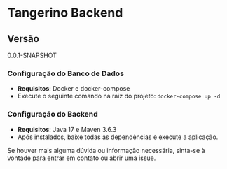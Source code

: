 # Tangerino Backend

## Versão
0.0.1-SNAPSHOT

### Configuração do Banco de Dados
- **Requisitos**: Docker e docker-compose
- Execute o seguinte comando na raiz do projeto: `docker-compose up -d`

### Configuração do Backend
- **Requisitos**: Java 17 e Maven 3.6.3
- Após instalados, baixe todas as dependências e execute a aplicação.

Se houver mais alguma dúvida ou informação necessária, sinta-se à vontade para entrar em contato ou abrir uma issue.